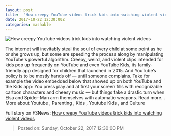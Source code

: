 ```yaml
---
layout: post
title:  "How creepy YouTube videos trick kids into watching violent videos"
date: 2017-10-22 12:30:00Z
categories: mashable
---
```


![How creepy YouTube videos trick kids into watching violent videos](https://i.amz.mshcdn.com/VywCAIGj2shZ9LXjc5JbUHmFDUI=/1200x630/2017%2F10%2F19%2F9a%2Fec260c0724204e2eb1e42df763013a55.3d366.jpg)

The internet will inevitably steal the soul of every child at some point as he or she grows up, but some are speeding the process along by manipulating YouTube's powerful algorithm. Creepy, weird, and violent clips intended for kids pop up frequently on YouTube and even YouTube Kids, its family-friendly app designed for children that launched in 2015. And YouTube’s policy is to be mostly hands off — until someone complains. Take for example the video embedded below that showed up on both YouTube and the Kids app: You press play and at first your screen fills with recognizable cartoon characters and cheesy music — but things take a drastic turn when Elsa and Spider-Man arm themselves with automatic weapons. Read more... More about Youtube , Parenting , Kids , Youtube Kids , and Culture


Full story on F3News: [How creepy YouTube videos trick kids into watching violent videos](http://www.f3nws.com/n/KRC4mH)

> Posted on: Sunday, October 22, 2017 12:30:00 PM
